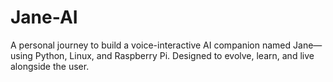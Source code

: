 # Jane-AI
A personal journey to build a voice-interactive AI companion named Jane—using Python, Linux, and Raspberry Pi. Designed to evolve, learn, and live alongside the user.
